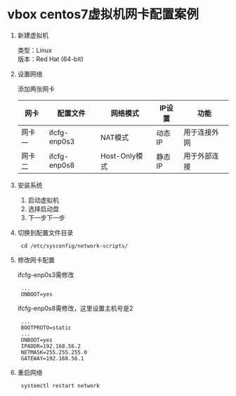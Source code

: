 # vbox centos7虚拟机网卡配置案例

1. 新建虚拟机

    类型：Linux  
    版本：Red Hat (64-bit)

3. 设置网络

    添加两张网卡

    | 网卡   | 配置文件     | 网络模式      | IP设置 | 功能         |
    | ------ | ------------ | ------------- | ------ | ------------ |
    | 网卡一 | ifcfg-enp0s3 | NAT模式       | 动态IP | 用于连接外网 |
    | 网卡二 | ifcfg-enp0s8 | Host-Only模式 | 静态IP | 用于外部连接 |

4. 安装系统

    1. 启动虚拟机
    2. 选择启动盘
    3. 下一步下一步

5. 切换到配置文件目录

        cd /etc/sysconfig/network-scripts/

6. 修改网卡配置

    ifcfg-enp0s3需修改

        ...
        ONBOOT=yes

    ifcfg-enp0s8需修改，这里设置主机号是2

        ...
        BOOTPROTO=static
        ...
        ONBOOT=yes
        IPADDR=192.168.56.2
        NETMASK=255.255.255.0
        GATEWAY=192.168.56.1

7. 重启网络

        systemctl restart network
